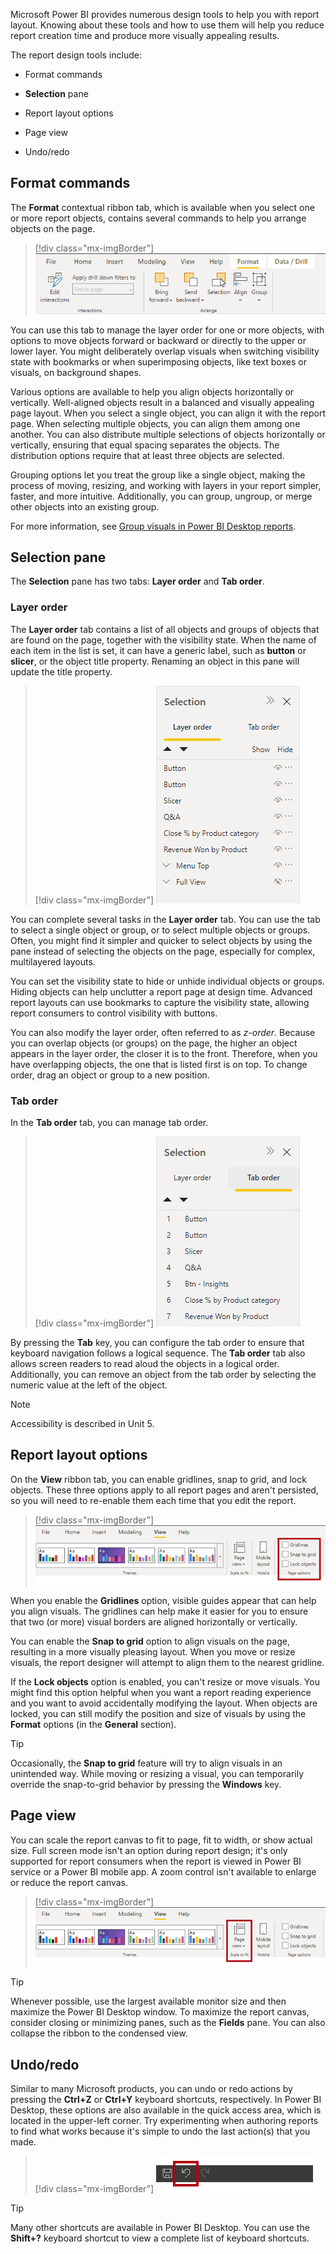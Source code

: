 Microsoft Power BI provides numerous design tools to help you with report layout. Knowing about these tools and how to use them will help you reduce report creation time and produce more visually appealing results. 

The report design tools include:

-   Format commands

-   **Selection** pane

-   Report layout options

-   Page view

-   Undo/redo

## Format commands

The **Format** contextual ribbon tab, which is available when you select one or more report objects, contains several commands to help you arrange objects on the page.

> [!div class="mx-imgBorder"]
> [![Screenshot of the Format tab on Power BI Desktop.](../media/format-contextual-ribbon.png)](../media/format-contextual-ribbon.png#lightbox)

You can use this tab to manage the layer order for one or more objects, with options to move objects forward or backward or directly to the upper or lower layer. You might deliberately overlap visuals when switching visibility state with bookmarks or when superimposing objects, like text boxes or visuals, on background shapes.

Various options are available to help you align objects horizontally or vertically. Well-aligned objects result in a balanced and visually appealing page layout. When you select a single object, you can align it with the report page. When selecting multiple objects, you can align them among one another. You can also distribute multiple selections of objects horizontally or vertically, ensuring that equal spacing separates the objects. The distribution options require that at least three objects are selected.

Grouping options let you treat the group like a single object, making the process of moving, resizing, and working with layers in your report simpler, faster, and more intuitive. Additionally, you can group, ungroup, or merge other objects into an existing group.

For more information, see [Group visuals in Power BI Desktop reports](/power-bi/create-reports/desktop-grouping-visuals/?azure-portal=true).

## Selection pane

The **Selection** pane has two tabs: **Layer order** and **Tab order**.

### Layer order

The **Layer order** tab contains a list of all objects and groups of objects that are found on the page, together with the visibility state. When the name of each item in the list is set, it can have a generic label, such as **button** or **slicer**, or the object title property. Renaming an object in this pane will update the title property.

> [!div class="mx-imgBorder"]
> [![Screenshot of the Selection pane and the Layer order tab. Several objects and groups are listed.](../media/selection-pane-layer-order.png)](../media/selection-pane-layer-order.png#lightbox)

You can complete several tasks in the **Layer order** tab. You can use the tab to select a single object or group, or to select multiple objects or groups. Often, you might find it simpler and quicker to select objects by using the pane instead of selecting the objects on the page, especially for complex, multilayered layouts.

You can set the visibility state to hide or unhide individual objects or groups. Hiding objects can help unclutter a report page at design time. Advanced report layouts can use bookmarks to capture the visibility state, allowing report consumers to control visibility with buttons.

You can also modify the layer order, often referred to as *z-order*. Because you can overlap objects (or groups) on the page, the higher an object appears in the layer order, the closer it is to the front. Therefore, when you have overlapping objects, the one that is listed first is on top. To change order, drag an object or group to a new position.

### Tab order

In the **Tab order** tab, you can manage tab order.

> [!div class="mx-imgBorder"]
> [![Screenshot of the Selection pane and the Tab order tab. Several objects and groups are listed.](../media/selection-pane-tab-order.png)](../media/selection-pane-tab-order.png#lightbox)

By pressing the **Tab** key, you can configure the tab order to ensure that keyboard navigation follows a logical sequence. The **Tab order** tab also allows screen readers to read aloud the objects in a logical order. Additionally, you can remove an object from the tab order by selecting the numeric value at the left of the object.

> [!NOTE]
> Accessibility is described in Unit 5.

## Report layout options

On the **View** ribbon tab, you can enable gridlines, snap to grid, and lock objects. These three options apply to all report pages and aren't persisted, so you will need to re-enable them each time that you edit the report.

> [!div class="mx-imgBorder"]
> [![Screenshot of the View tab, showing the page options of Gridlines, Snap to grid, and Lock objects.](../media/view-ribbon-tab-page-options.png)](../media/view-ribbon-tab-page-options.png#lightbox)

When you enable the **Gridlines** option, visible guides appear that can help you align visuals. The gridlines can help make it easier for you to ensure that two (or more) visual borders are aligned horizontally or vertically.

You can enable the **Snap to grid** option to align visuals on the page, resulting in a more visually pleasing layout. When you move or resize visuals, the report designer will attempt to align them to the nearest gridline.

If the **Lock objects** option is enabled, you can't resize or move visuals. You might find this option helpful when you want a report reading experience and you want to avoid accidentally modifying the layout. When objects are locked, you can still modify the position and size of visuals by using the **Format** options (in the **General** section).

> [!TIP]
> Occasionally, the **Snap to grid** feature will try to align visuals in an unintended way. While moving or resizing a visual, you can temporarily override the snap-to-grid behavior by pressing the **Windows** key.

## Page view

You can scale the report canvas to fit to page, fit to width, or show actual size. Full screen mode isn't an option during report design; it's only supported for report consumers when the report is viewed in Power BI service or a Power BI mobile app. A zoom control isn't available to enlarge or reduce the report canvas.

> [!div class="mx-imgBorder"]
> [![Screenshot of the View tab, showing the Page view command.](../media/view-ribbon-tab-page-view.png)](../media/view-ribbon-tab-page-view.png#lightbox)

> [!TIP]
> Whenever possible, use the largest available monitor size and then maximize the Power BI Desktop window. To maximize the report canvas, consider closing or minimizing panes, such as the **Fields** pane. You can also collapse the ribbon to the condensed view.

## Undo/redo

Similar to many Microsoft products, you can undo or redo actions by pressing the **Ctrl+Z** or **Ctrl+Y** keyboard shortcuts, respectively. In Power BI Desktop, these options are also available in the quick access area, which is located in the upper-left corner. Try experimenting when authoring reports to find what works because it's simple to undo the last action(s) that you made.

> [!div class="mx-imgBorder"]
> [![Screenshot of the Undo quick access command, located in the upper-left corner of the Power BI Desktop window.](../media/undo.png)](../media/undo.png#lightbox)

> [!TIP]
> Many other shortcuts are available in Power BI Desktop. You can use the **Shift+?** keyboard shortcut to view a complete list of keyboard shortcuts.
